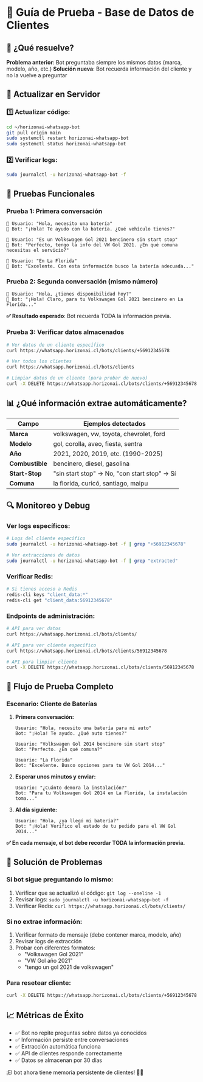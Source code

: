 # 🧪 Guía de Prueba - Base de Datos de Clientes

## 🎯 **¿Qué resuelve?**

**Problema anterior**: Bot preguntaba siempre los mismos datos (marca, modelo, año, etc.)
**Solución nueva**: Bot recuerda información del cliente y no la vuelve a preguntar

## 🚀 **Actualizar en Servidor**

### 1️⃣ **Actualizar código:**
```bash
cd ~/horizonai-whatsapp-bot
git pull origin main
sudo systemctl restart horizonai-whatsapp-bot
sudo systemctl status horizonai-whatsapp-bot
```

### 2️⃣ **Verificar logs:**
```bash
sudo journalctl -u horizonai-whatsapp-bot -f
```

## 🧪 **Pruebas Funcionales**

### **Prueba 1: Primera conversación**
```
👤 Usuario: "Hola, necesito una batería"
🤖 Bot: "¡Hola! Te ayudo con la batería. ¿Qué vehículo tienes?"

👤 Usuario: "Es un Volkswagen Gol 2021 bencinero sin start stop"
🤖 Bot: "Perfecto, tengo la info del VW Gol 2021. ¿En qué comuna necesitas el servicio?"

👤 Usuario: "En La Florida"
🤖 Bot: "Excelente. Con esta información busco la batería adecuada..."
```

### **Prueba 2: Segunda conversación (mismo número)**
```
👤 Usuario: "Hola, ¿tienes disponibilidad hoy?"
🤖 Bot: "¡Hola! Claro, para tu Volkswagen Gol 2021 bencinero en La Florida..."
```

**✅ Resultado esperado**: Bot recuerda TODA la información previa.

### **Prueba 3: Verificar datos almacenados**
```bash
# Ver datos de un cliente específico
curl https://whatsapp.horizonai.cl/bots/clients/+56912345678

# Ver todos los clientes
curl https://whatsapp.horizonai.cl/bots/clients

# Limpiar datos de un cliente (para probar de nuevo)
curl -X DELETE https://whatsapp.horizonai.cl/bots/clients/+56912345678
```

## 📊 **¿Qué información extrae automáticamente?**

| Campo | Ejemplos detectados |
|-------|-------------------|
| **Marca** | volkswagen, vw, toyota, chevrolet, ford |
| **Modelo** | gol, corolla, aveo, fiesta, sentra |
| **Año** | 2021, 2020, 2019, etc. (1990-2025) |
| **Combustible** | bencinero, diesel, gasolina |
| **Start-Stop** | "sin start stop" → No, "con start stop" → Sí |
| **Comuna** | la florida, curicó, santiago, maipu |

## 🔍 **Monitoreo y Debug**

### **Ver logs específicos:**
```bash
# Logs del cliente específico
sudo journalctl -u horizonai-whatsapp-bot -f | grep "+56912345678"

# Ver extracciones de datos
sudo journalctl -u horizonai-whatsapp-bot -f | grep "extracted"
```

### **Verificar Redis:**
```bash
# Si tienes acceso a Redis
redis-cli keys "client_data:*"
redis-cli get "client_data:56912345678"
```

### **Endpoints de administración:**
```bash
# API para ver datos
curl https://whatsapp.horizonai.cl/bots/clients/

# API para ver cliente específico
curl https://whatsapp.horizonai.cl/bots/clients/56912345678

# API para limpiar cliente
curl -X DELETE https://whatsapp.horizonai.cl/bots/clients/56912345678
```

## 🎯 **Flujo de Prueba Completo**

### **Escenario: Cliente de Baterías**

1. **Primera conversación:**
   ```
   Usuario: "Hola, necesito una batería para mi auto"
   Bot: "¡Hola! Te ayudo. ¿Qué auto tienes?"
   
   Usuario: "Volkswagen Gol 2014 bencinero sin start stop"
   Bot: "Perfecto. ¿En qué comuna?"
   
   Usuario: "La Florida"
   Bot: "Excelente. Busco opciones para tu VW Gol 2014..."
   ```

2. **Esperar unos minutos y enviar:**
   ```
   Usuario: "¿Cuánto demora la instalación?"
   Bot: "Para tu Volkswagen Gol 2014 en La Florida, la instalación toma..."
   ```

3. **Al día siguiente:**
   ```
   Usuario: "Hola, ¿ya llegó mi batería?"
   Bot: "¡Hola! Verifico el estado de tu pedido para el VW Gol 2014..."
   ```

**✅ En cada mensaje, el bot debe recordar TODA la información previa.**

## 🔧 **Solución de Problemas**

### **Si bot sigue preguntando lo mismo:**
1. Verificar que se actualizó el código: `git log --oneline -1`
2. Revisar logs: `sudo journalctl -u horizonai-whatsapp-bot -f`
3. Verificar Redis: `curl https://whatsapp.horizonai.cl/bots/clients/`

### **Si no extrae información:**
1. Verificar formato de mensaje (debe contener marca, modelo, año)
2. Revisar logs de extracción
3. Probar con diferentes formatos:
   - "Volkswagen Gol 2021"
   - "VW Gol año 2021"
   - "tengo un gol 2021 de volkswagen"

### **Para resetear cliente:**
```bash
curl -X DELETE https://whatsapp.horizonai.cl/bots/clients/+56912345678
```

## 📈 **Métricas de Éxito**

- ✅ Bot no repite preguntas sobre datos ya conocidos
- ✅ Información persiste entre conversaciones
- ✅ Extracción automática funciona
- ✅ API de clientes responde correctamente
- ✅ Datos se almacenan por 30 días

¡El bot ahora tiene memoria persistente de clientes! 🧠💾